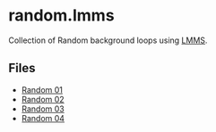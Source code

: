 # random.lmms
Collection of Random background loops using [LMMS](https://lmms.io).

## Files
  * [Random 01](random-o1.mmgz)
  * [Random 02](random-o2.mmgz)
  * [Random 03](random-o3.mmgz)
  * [Random 04](random-o4.mmgz)
